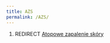 ```yaml
---
title: AZS
permalink: /AZS/
---
```


1.  REDIRECT [Atopowe zapalenie skóry](/Atopowe_zapalenie_skóry "wikilink")
